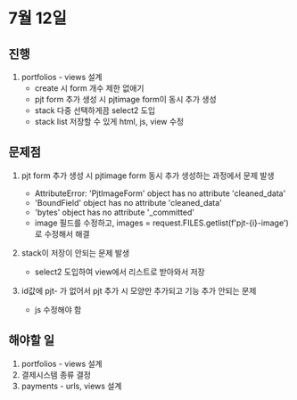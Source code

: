# 7월 12일

## 진행

1. portfolios - views 설계
    - create 시 form 개수 제한 없애기
    - pjt form 추가 생성 시 pjtimage form이 동시 추가 생성
    - stack 다중 선택하게끔 select2 도입
    - stack list 저장할 수 있게 html, js, view 수정

## 문제점
1. pjt form 추가 생성 시 pjtimage form 동시 추가 생성하는 과정에서 문제 발생
    - AttributeError: 'PjtImageForm' object has no attribute 'cleaned_data'
    - 'BoundField' object has no attribute 'cleaned_data'
    - 'bytes' object has no attribute '_committed'
    - image 필드를 수정하고, images = request.FILES.getlist(f'pjt-{i}-image') 로 수정해서 해결

2. stack이 저장이 안되는 문제 발생
    - select2 도입하여 view에서 리스트로 받아와서 저장

3. id값에 pjt- 가 없어서 pjt 추가 시 모양만 추가되고 기능 추가 안되는 문제
    - js 수정해야 함


## 해야할 일

1. portfolios - views 설계
2. 결제시스템 종류 결정
3. payments - urls, views 설계